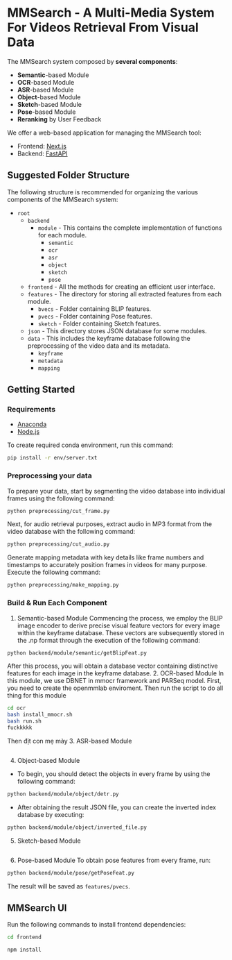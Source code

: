 # MMSearch - A Multi-Media System For Videos Retrieval From Visual Data
The MMSearch system composed by **several components**:

* **Semantic**-based Module
* **OCR**-based Module
* **ASR**-based Module
* **Object**-based Module
* **Sketch**-based Module
* **Pose**-based Module
* **Reranking** by User Feedback

We offer a web-based application for managing the MMSearch tool:
* Frontend: [Next.js](https://nextjs.org/)
* Backend: [FastAPI](https://fastapi.tiangolo.com/)

## Suggested Folder Structure

The following structure is recommended for organizing the various components of the MMSearch system:
- `root`
  - `backend`
    - `module` - This contains the complete implementation of functions for each module.
      - `semantic`
      - `ocr`
      - `asr`
      - `object`
      - `sketch`
      - `pose`
  - `frontend` - All the methods for creating an efficient user interface.
  - `features` - The directory for storing all extracted features from each module.
    - `bvecs` - Folder containing BLIP features.
    - `pvecs` - Folder containing Pose features.
    - `sketch` - Folder containing Sketch features.
  - `json` - This directory stores JSON database for some modules.
  - `data` - This includes the keyframe database following the preprocessing of the video data and its metadata.
    - `keyframe`
    - `metadata`
    - `mapping`

## Getting Started
### Requirements
* [Anaconda](https://www.anaconda.com/download)
* [Node.js](https://nodejs.org/en)

To create required conda environment, run this command:
```bash
pip install -r env/server.txt
```

### Preprocessing your data
To prepare your data, start by segmenting the video database into individual frames using the following command:
```bash
python preprocessing/cut_frame.py
```
Next, for audio retrieval purposes, extract audio in MP3 format from the video database with the following command:
```bash
python preprocessing/cut_audio.py
```
Generate mapping metadata with key details like frame numbers and timestamps to accurately position frames in videos for many purpose. Execute the following command:
```bash
python preprocessing/make_mapping.py
```

### Build & Run Each Component
1. Semantic-based Module
Commencing the process, we employ the BLIP image encoder to derive precise visual feature vectors for every image within the keyframe database. These vectors are subsequently stored in the .np format through the execution of the following command:
```bash
python backend/module/semantic/getBlipFeat.py
```
After this process, you will obtain a database vector containing distinctive features for each image in the keyframe database.
2. OCR-based Module
In this module, we use DBNET in mmocr framework and PARSeq model. First, you need to create the openmmlab enviroment. Then run the script to do all thing for this module
```bash
cd ocr 
bash install_mmocr.sh
bash run.sh
fuckkkkk
```
Then địt con mẹ mày
3. ASR-based Module
```bash

```
4. Object-based Module
- To begin, you should detect the objects in every frame by using the following command:
```bash
python backend/module/object/detr.py
```
- After obtaining the result JSON file, you can create the inverted index database by executing:
```bash
python backend/module/object/inverted_file.py
```
5. Sketch-based Module
```bash
```
6. Pose-based Module
To obtain pose features from every frame, run:
```bash
python backend/module/pose/getPoseFeat.py
```
The result will be saved as `features/pvecs`.
## MMSearch UI
Run the following commands to install frontend dependencies:
```bash
cd frontend
```

```bash
npm install
```